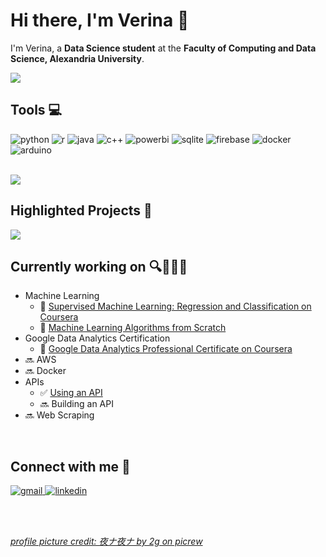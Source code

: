 <!-- things to fix : tools, projects, 7asa el intro eli fl awel di na2a? a7ot el connect with me fiha?,  -->

# Hi there, I'm Verina 👋
I'm Verina, a **Data Science student** at the **Faculty of Computing and Data Science, Alexandria University**.
<br/>
<!-- <img src="https://komarev.com/ghpvc/?username=verinak&color=blueviolet" alt="view count"></img> -->
<!-- el bta3 da cute awi https://github.com/Platane/snk -->


<picture>
  <source
    srcset="https://github-readme-stats.vercel.app/api/top-langs/?username=verinak&layout=compact&theme=material-palenight"
    media="(prefers-color-scheme: dark)"
  />
  <source
    srcset="https://github-readme-stats.vercel.app/api?username=verinak&show_icons=true&rank_icon=github&theme=buefy"
    media="(prefers-color-scheme: light), (prefers-color-scheme: no-preference)"
  />
<img src="https://github-readme-stats.vercel.app/api?username=verinak&show_icons=true&rank_icon=github&theme=buefy" />
</picture>

<br/>

## Tools 💻

<!-- la2et da 4aklo 7lw
<details>
  <summary><b>Tools</b></summary>
  // whatever ba2a
</details>
-->


<div>

<!-- lw el div yetmeli 4waya a3melo align="center" bs keda 4aklo 3era awii -->

<img src="https://img.shields.io/badge/Python-ffd43b?style=for-the-badge&logo=python&logoColor=ffffff" alt="python"></img>
<img src="https://img.shields.io/badge/R-276DC3?style=for-the-badge&logo=r&logoColor=ffffff" alt="r"></img>
<img src="https://img.shields.io/badge/Java-e61f24?style=for-the-badge&logo=openjdk&logoColor=ffffff" alt="java"></img>
<img src="https://img.shields.io/badge/C++-00599C?style=for-the-badge&logo=cplusplus&logoColor=ffffff" alt="c++"></img>
<img src="https://img.shields.io/badge/Power BI-F2C811?style=for-the-badge&logo=powerbi&logoColor=ffffff" alt="powerbi"></img>
<img src="https://img.shields.io/badge/SQLite-003B57?style=for-the-badge&logo=sqlite&logoColor=ffffff" alt="sqlite"></img>
<img src="https://img.shields.io/badge/Firebase-f5820d?style=for-the-badge&logo=firebase&logoColor=ffffff" alt="firebase"></img>
<img src="https://img.shields.io/badge/Docker-2496ED?style=for-the-badge&logo=docker&logoColor=ffffff" alt="docker"></img>
<img src="https://img.shields.io/badge/Arduino-00878F?style=for-the-badge&logo=arduino&logoColor=ffffff" alt="arduino"></img>
<!-- di el 7agat eli el mafroud at3alemha isa fa ne3teber eni i'm manifesting it -->
<!-- <img src="https://img.shields.io/badge/AWS-232F3E?style=for-the-badge&logo=amazonaws&logoColor=ffffff" alt="aws"></img>
<img src="https://img.shields.io/badge/MongoDB-47A248?style=for-the-badge&logo=mongodb&logoColor=ffffff" alt="mongodb"></img>
<img src="https://img.shields.io/badge/Hadoop-66CCFF?style=for-the-badge&logo=apachehadoop&logoColor=ffffff" alt="hadoop"></img> -->

</div>

<br/>

<picture>
  <source
    srcset="https://github-readme-stats.vercel.app/api/top-langs/?username=verinak&layout=compact&theme=github_dark_dimmed"
    media="(prefers-color-scheme: dark)"
  />
  <source
    srcset="https://github-readme-stats.vercel.app/api/top-langs/?username=verinak&layout=compact"
    media="(prefers-color-scheme: light), (prefers-color-scheme: no-preference)"
  />
  <img src="https://github-readme-stats.vercel.app/api/top-langs/?username=verinak&layout=compact" />
</picture>

<br/>

## Highlighted Projects 📁

<img src="https://github-readme-stats.vercel.app/api/pin/?username=verinak&repo=iot-sessions&theme=transparent" />
<!-- isa 3obal btou3 el regression wl stochastic -->

<br/>


## Currently working on 🔍👩🏻‍💻

- Machine Learning
    - 📌 [Supervised Machine Learning: Regression and Classification on Coursera](https://www.coursera.org/learn/machine-learning)
    - 📌 [Machine Learning Algorithms from Scratch](https://www.youtube.com/playlist?list=PLatMCiRUvJMIszYPb3jA1m7s8T2EPjsA1)
- Google Data Analytics Certification
    - 📌 [Google Data Analytics Professional Certificate on Coursera](https://www.coursera.org/professional-certificates/google-data-analytics)
- 🔜 AWS
- 🔜 Docker
- APIs
  - ✅ [Using an API](https://www.youtube.com/playlist?list=PLatMCiRUvJMIDUnH-dzaTWvsF2d8jc9dE)
  - 🔜 Building an API
- 🔜 Web Scraping

<!-- [![Readme Card](https://github-readme-stats.vercel.app/api/pin/?username=verinak&repo=flask_truth_or_dare "made with anuraghazra's github-readme-stats")](https://github.com/verinak/flask_truth_or_dare)
[![Readme Card](https://github-readme-stats.vercel.app/api/pin/?username=verinak&repo=shiny-currency "made with anuraghazra's github-readme-stats")](https://github.com/verinak/shiny-currency) -->

<br/>

## Connect with me 📱
<!-- isa a7ot cv w portfolio bl ktir 3la a5er el sef -->
<a href="mailto:verinamichelk@gmail.com">
  <img src="https://img.shields.io/badge/Gmail-EA4335?style=for-the-badge&logo=gmail&logoColor=ffffff" alt="gmail"></img>
</a>
<a href="https://www.linkedin.com/in/verina-michel-165237266">
  <img src="https://img.shields.io/badge/LinkedIn-0A66C2?style=for-the-badge&logo=linkedin&logoColor=ffffff" alt="linkedin"></img>
</a>



<br/><br/>

[*profile picture credit:  夜ナ夜ナ by 2g on picrew*](https://picrew.me/en/image_maker/1979868)

